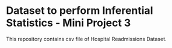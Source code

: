 # Dataset to perform Inferential Statistics - Mini Project 3

This repository contains csv file of Hospital Readmissions Dataset.
